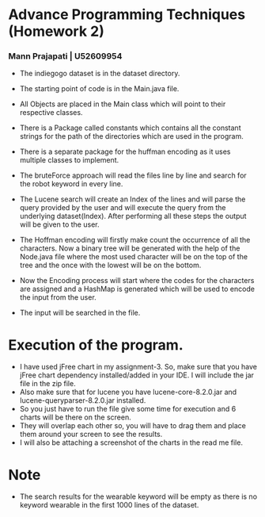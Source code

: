# Advance Programming Techniques (Homework 2)

### Mann Prajapati | U52609954

- The indiegogo dataset is in the dataset directory.

- The starting point of code is in the Main.java file.

- All Objects are placed in the Main class which will point to their respective classes.
- There is a Package called constants which contains all the constant strings for the path of the directories which are
  used in the program.
- There is a separate package for the huffman encoding as it uses multiple classes to implement.
- The bruteForce approach will read the files line by line and search for the robot keyword in every line.
- The Lucene search will create an Index of the lines and will parse the query provided by the user and will execute the
  query from the underlying dataset(Index). After performing all these steps the output will be given to the user.
- The Hoffman encoding will firstly make count the occurrence of all the characters. Now a binary tree will be generated
  with the help of the Node.java file where the most used character will be on the top of the tree and the once with the
  lowest will be on the bottom.
- Now the Encoding process will start where the codes for the characters are assigned and a HashMap is generated which
  will be used to encode the input from the user.
- The input will be searched in the file.

# Execution of the program.

- I have used jFree chart in my assignment-3. So, make sure that you have jFree chart dependency installed/added in your
  IDE. I will include the jar file in the zip file.
- Also make sure that for lucene you have lucene-core-8.2.0.jar and lucene-queryparser-8.2.0.jar installed.
- So you just have to run the file give some time for execution and 6 charts will be there on the screen.
- They will overlap each other so, you will have to drag them and place them around your screen to see the results.
- I will also be attaching a screenshot of the charts in the read me file.

# Note

- The search results for the wearable keyword will be empty as there is no keyword wearable in the first 1000 lines of
  the dataset.
